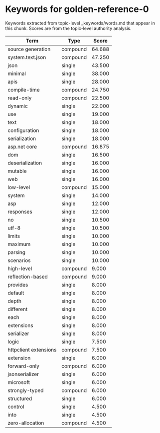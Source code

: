 # Keywords for golden-reference-0

Keywords extracted from topic-level _keywords/words.md that appear in this chunk.
Scores are from the topic-level authority analysis.

| Term | Type | Score |
|------|------|-------|
| source generation | compound | 64.688 |
| system.text.json | compound | 47.250 |
| json | single | 43.500 |
| minimal | single | 38.000 |
| apis | single | 28.000 |
| compile-time | compound | 24.750 |
| read-only | compound | 22.500 |
| dynamic | single | 22.000 |
| use | single | 19.000 |
| text | single | 18.000 |
| configuration | single | 18.000 |
| serialization | single | 18.000 |
| asp.net core | compound | 16.875 |
| dom | single | 16.500 |
| deserialization | single | 16.000 |
| mutable | single | 16.000 |
| web | single | 16.000 |
| low-level | compound | 15.000 |
| system | single | 14.000 |
| asp | single | 12.000 |
| responses | single | 12.000 |
| no | single | 10.500 |
| utf-8 | single | 10.500 |
| limits | single | 10.000 |
| maximum | single | 10.000 |
| parsing | single | 10.000 |
| scenarios | single | 10.000 |
| high-level | compound | 9.000 |
| reflection-based | compound | 9.000 |
| provides | single | 8.000 |
| default | single | 8.000 |
| depth | single | 8.000 |
| different | single | 8.000 |
| each | single | 8.000 |
| extensions | single | 8.000 |
| serializer | single | 8.000 |
| logic | single | 7.500 |
| httpclient extensions | compound | 7.500 |
| extension | single | 6.000 |
| forward-only | compound | 6.000 |
| jsonserializer | single | 6.000 |
| microsoft | single | 6.000 |
| strongly-typed | compound | 6.000 |
| structured | single | 6.000 |
| control | single | 4.500 |
| into | single | 4.500 |
| zero-allocation | compound | 4.500 |
